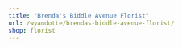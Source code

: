 ```yaml
---
title: "Brenda's Biddle Avenue Florist"
url: /wyandotte/brendas-biddle-avenue-florist/
shop: florist
---
```

